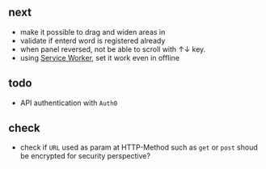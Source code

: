 ## next

- make it possible to drag and widen areas in 
- validate if enterd word is registered already
- when panel reversed, not be able to scroll with ↑↓ key.
- using [Service Worker](https://laboradian.com/create-offline-site-using-sw/), set it work even in offline

## todo

- API authentication with `Auth0`

## check

- check if `URL` used as param at HTTP-Method such as `get` or `post` shoud be encrypted for security perspective?